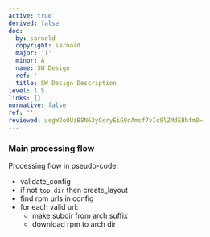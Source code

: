 ```yaml
---
active: true
derived: false
doc:
  by: sarnold
  copyright: sarnold
  major: '1'
  minor: A
  name: SW Design
  ref: ''
  title: SW Design Description
level: 1.5
links: []
normative: false
ref: ''
reviewed: uegW2oOUzB8N63yCeryEiG9dAmsf7vIc9lZMdEBhfm0=
---
```


### Main processing flow

Processing flow in pseudo-code:

- validate_config
- if not `top_dir` then create_layout
- find rpm urls in config
- for each valid url:
  * make subdir from arch suffix
  * download rpm to arch dir